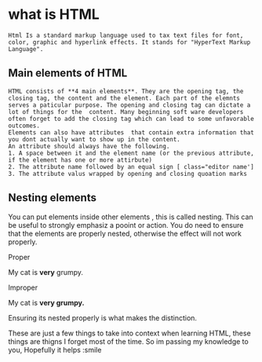 # what is HTML

    Html Is a standard markup language used to tax text files for font, color, graphic and hyperlink effects. It stands for "HyperText Markup Language".

## Main elements of HTML

    HTML consists of **4 main elements**. They are the opening tag, the closing tag, the content and the element. Each part of the elemnts serves a paticular purpose. The opening and closing tag can dictate a lot of things for the  content. Many beginning soft ware developers often forget to add the closing tag which can lead to some unfavorable outcomes. 
    Elements can also have attributes  that contain extra information that you dont actually want to show up in the content.
    An attribute should always have the following. 
    1. A space between it and the element name (or the previous attribute, if the element has one or more attirbute)
    2. The attribute name followed by an equal sign [ class="editor name']
    3. The attribute valus wrapped by opening and closing quoation marks

## Nesting elements

You can put elements inside other elements , this is called nesting. This can be useful to strongly emphasiz a pooint or action. You do need to ensure that the elements are properly nested, otherwise the effect will not work properly. 

Proper <p>My cat is <strong>very</strong> grumpy.</p>

Improper<p>My cat is <strong>very grumpy.</p></strong>

Ensuring its nested properly is what makes the distinction. 

These are just a few things to take into context when learning HTML, these things are thigns I forget most of the time. So im passing my knowledge to you, Hopefully it helps :smile    